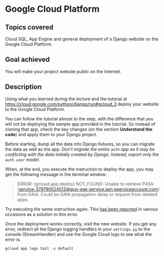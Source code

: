 # Google Cloud Platform

## Topics covered

Cloud SQL, App Engine and general deployment of a Django website on the Google Cloud Platform.

## Goal achieved

You will make your project website public on the Internet.

## Description

Using what you learned during the lecture and the tutorial at https://cloud.google.com/python/django/run#gcloud_3 deploy your website to the Google Cloud Platform.

You can follow the tutorial almost to the step, with the difference that you will not be deploying the sample app provided in the tutorial. So instead of cloning that app, check the key changes (on the section **Understand the code**) and apply them to your Django project.

Before starting, dump all the data into Django fixtures, so you can migrate the data as well as the app. *Don't migrate the entire `auth` app as it may be conflicting with the data initially created by Django. Instead, export only the `auth.user` model.*

When, at the end, you execute the instruction to deploy the app, you may get the following message in the terminal window:

> ERROR: (gcloud.app.deploy) NOT_FOUND: Unable to retrieve P4SA: [service-379790524512@gcp-gae-service.iam.gserviceaccount.com] from GAIA. Could be GAIA propagation delay or request from deleted apps.

Try executing the same instruction again. This [has been reported](https://stackoverflow.com/a/67057390/4477659) in various occasions as a *solution* to this error.

Once the deployment works correctly, visit the new website. If you get any error, redirect all the Django logging handlers in your `settings.py` to the console (StreamHandler) and use the Google Cloud logs to see what the error is.

```
gcloud app logs tail -s default
```
